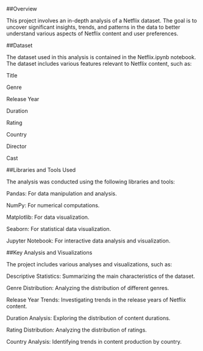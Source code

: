 ##Overview

This project involves an in-depth analysis of a Netflix dataset. The goal is to uncover significant insights, trends, and patterns in the data to better understand various aspects of Netflix content and user preferences.

##Dataset

The dataset used in this analysis is contained in the Netflix.ipynb notebook. The dataset includes various features relevant to Netflix content, such as:

Title

Genre

Release Year

Duration

Rating

Country

Director

Cast


##Libraries and Tools Used

The analysis was conducted using the following libraries and tools:

Pandas: For data manipulation and analysis.

NumPy: For numerical computations.

Matplotlib: For data visualization.

Seaborn: For statistical data visualization.

Jupyter Notebook: For interactive data analysis and visualization.


##Key Analysis and Visualizations

The project includes various analyses and visualizations, such as:

Descriptive Statistics: Summarizing the main characteristics of the dataset.

Genre Distribution: Analyzing the distribution of different genres.

Release Year Trends: Investigating trends in the release years of Netflix content.

Duration Analysis: Exploring the distribution of content durations.

Rating Distribution: Analyzing the distribution of ratings.

Country Analysis: Identifying trends in content production by country.
